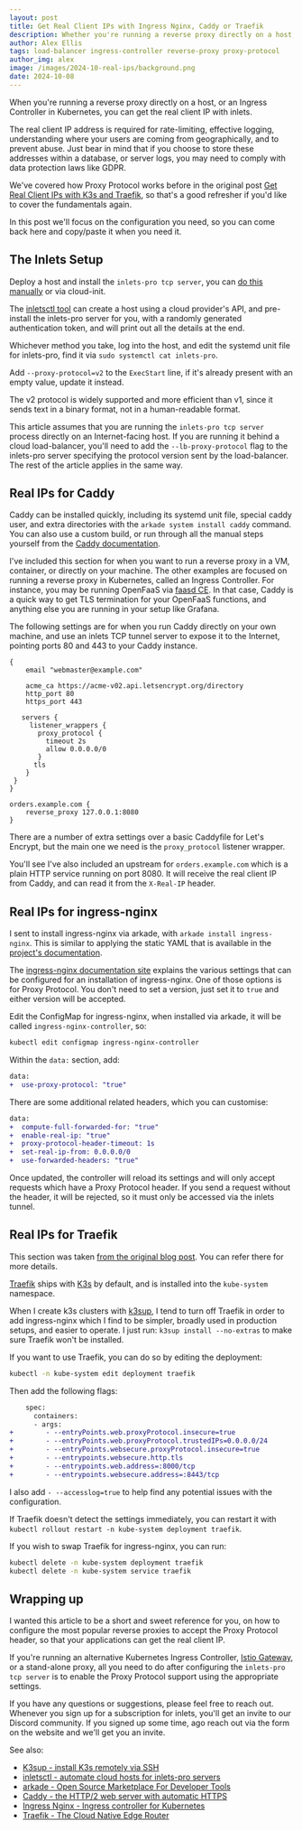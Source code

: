 ```yaml
---
layout: post
title: Get Real Client IPs with Ingress Nginx, Caddy or Traefik
description: Whether you're running a reverse proxy directly on a host, or an Ingress Controller in Kubernetes, you can get the real client IP with inlets.
author: Alex Ellis
tags: load-balancer ingress-controller reverse-proxy proxy-protocol
author_img: alex
image: /images/2024-10-real-ips/background.png
date: 2024-10-08
---
```


When you're running a reverse proxy directly on a host, or an Ingress Controller in Kubernetes, you can get the real client IP with inlets.

The real client IP address is required for rate-limiting, effective logging, understanding where your users are coming from geographically, and to prevent abuse. Just bear in mind that if you choose to store these addresses within a database, or server logs, you may need to comply with data protection laws like GDPR.

We've covered how Proxy Protocol works before in the original post [Get Real Client IPs with K3s and Traefik](https://inlets.dev/blog/2022/09/02/real-client-ips-with-proxy-protocol.html), so that's a good refresher if you'd like to cover the fundamentals again.

In this post we'll focus on the configuration you need, so you can come back here and copy/paste it when you need it.

## The Inlets Setup

Deploy a host and install the `inlets-pro tcp server`, you can [do this manually](https://docs.inlets.dev/tutorial/manual-tcp-server/) or via cloud-init.

The [inletsctl tool](https://docs.inlets.dev/reference/inletsctl/) can create a host using a cloud provider's API, and pre-install the inlets-pro server for you, with a randomly generated authentication token, and will print out all the details at the end.

Whichever method you take, log into the host, and edit the systemd unit file for inlets-pro, find it via `sudo systemctl cat inlets-pro`.

Add `--proxy-protocol=v2` to the `ExecStart` line, if it's already present with an empty value, update it instead.

The v2 protocol is widely supported and more efficient than v1, since it sends text in a binary format, not in a human-readable format.

This article assumes that you are running the `inlets-pro tcp server` process directly on an Internet-facing host. If you are running it behind a cloud load-balancer, you'll need to add the `--lb-proxy-protocol` flag to the inlets-pro server specifying the protocol version sent by the load-balancer. The rest of the article applies in the same way.

## Real IPs for Caddy

Caddy can be installed quickly, including its systemd unit file, special caddy user, and extra directories with the `arkade system install caddy` command. You can also use a custom build, or run through all the manual steps yourself from the [Caddy documentation](https://caddyserver.com/docs/getting-started).

I've included this section for when you want to run a reverse proxy in a VM, container, or directly on your machine. The other examples are focused on running a reverse proxy in Kubernetes, called an Ingress Controller. For instance, you may be running OpenFaaS via [faasd CE](https://github.com/openfaas/faasd). In that case, Caddy is a quick way to get TLS termination for your OpenFaaS functions, and anything else you are running in your setup like Grafana.

The following settings are for when you run Caddy directly on your own machine, and use an inlets TCP tunnel server to expose it to the Internet, pointing ports 80 and 443 to your Caddy instance.

```
{
    email "webmaster@example.com"

    acme_ca https://acme-v02.api.letsencrypt.org/directory
    http_port 80
    https_port 443

   servers {
     listener_wrappers {
       proxy_protocol {
         timeout 2s
         allow 0.0.0.0/0
       }
      tls
    }
 }
}

orders.example.com {
    reverse_proxy 127.0.0.1:8080
}

```

There are a number of extra settings over a basic Caddyfile for Let's Encrypt, but the main one we need is the `proxy_protocol` listener wrapper.

You'll see I've also included an upstream for `orders.example.com` which is a plain HTTP service running on port 8080. It will receive the real client IP from Caddy, and can read it from the `X-Real-IP` header.


## Real IPs for ingress-nginx

I sent to install ingress-nginx via arkade, with `arkade install ingress-nginx`. This is similar to applying the static YAML that is available in the [project's documentation](https://kubernetes.github.io/ingress-nginx/deploy/).

The [ingress-nginx documentation site](https://kubernetes.github.io/ingress-nginx/user-guide/nginx-configuration/configmap/#use-proxy-protocol) explains the various settings that can be configured for an installation of ingress-nginx. One of those options is for Proxy Protocol. You don't need to set a version, just set it to `true` and either version will be accepted.

Edit the ConfigMap for ingress-nginx, when installed via arkade, it will be called `ingress-nginx-controller`, so:

```bash
kubectl edit configmap ingress-nginx-controller
```

Within the `data:` section, add:

```diff
data:
+  use-proxy-protocol: "true"
```

There are some additional related headers, which you can customise:

```diff
data:
+  compute-full-forwarded-for: "true"
+  enable-real-ip: "true"
+  proxy-protocol-header-timeout: 1s
+  set-real-ip-from: 0.0.0.0/0
+  use-forwarded-headers: "true"
```

Once updated, the controller will reload its settings and will only accept requests which have a Proxy Protocol header. If you send a request without the header, it will be rejected, so it must only be accessed via the inlets tunnel.

## Real IPs for Traefik

This section was taken [from the original blog post](https://inlets.dev/blog/2022/09/02/real-client-ips-with-proxy-protocol.html). You can refer there for more details.

[Traefik](https://traefik.io) ships with [K3s](https://k3s.io) by default, and is installed into the `kube-system` namespace.

When I create k3s clusters with [k3sup](https://k3sup.dev), I tend to turn off Traefik in order to add ingress-nginx which I find to be simpler, broadly used in production setups, and easier to operate. I just run: `k3sup install --no-extras` to make sure Traefik won't be installed.

If you want to use Traefik, you can do so by editing the deployment:

```bash
kubectl -n kube-system edit deployment traefik
```

Then add the following flags:

```diff
    spec:                             
      containers:                              
      - args:                                                         
+        - --entryPoints.web.proxyProtocol.insecure=true
+        - --entryPoints.web.proxyProtocol.trustedIPs=0.0.0.0/24
+        - --entryPoints.websecure.proxyProtocol.insecure=true
+        - --entrypoints.websecure.http.tls
+        - --entrypoints.web.address=:8000/tcp                
+        - --entrypoints.websecure.address=:8443/tcp
```

I also add `- --accesslog=true` to help find any potential issues with the configuration.

If Traefik doesn't detect the settings immediately, you can restart it with `kubectl rollout restart -n kube-system deployment traefik`.

If you wish to swap Traefik for ingress-nginx, you can run:

```bash
kubectl delete -n kube-system deployment traefik
kubectl delete -n kube-system service traefik
```

## Wrapping up

I wanted this article to be a short and sweet reference for you, on how to configure the most popular reverse proxies to accept the Proxy Protocol header, so that your applications can get the real client IP.

If you're running an alternative Kubernetes Ingress Controller, [Istio Gateway](https://istio.io/latest/docs/ops/configuration/traffic-management/network-topologies/#proxy-protocol), or a stand-alone proxy, all you need to do after configuring the `inlets-pro tcp server` is to enable the Proxy Protocol support using the appropriate settings.

If you have any questions or suggestions, please feel free to reach out. Whenever you sign up for a subscription for inlets, you'll get an invite to our Discord community. If you signed up some time, ago reach out via the form on the website and we'll get you an invite.

See also:

* [K3sup - install K3s remotely via SSH](https://k3sup.dev)
* [inletsctl - automate cloud hosts for inlets-pro servers](https://inlets.dev/docs/inletsctl/)
* [arkade - Open Source Marketplace For Developer Tools](https://github.com/alexellis/arkade)
* [Caddy - the HTTP/2 web server with automatic HTTPS](https://caddyserver.com)
* [Ingress Nginx - Ingress controller for Kubernetes](https://kubernetes.github.io/ingress-nginx/)
* [Traefik - The Cloud Native Edge Router](https://traefik.io)
